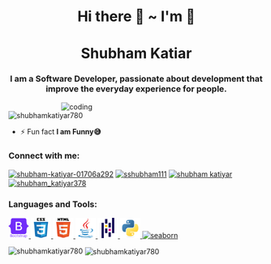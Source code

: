 <h1 align="center"> Hi there 👋  ~ I'm 🙂 </h1>

<h1 align="center"> Shubham Katiar </h1>

<h3 align="center">I am a Software Developer, passionate about development that improve the everyday experience for people.</h3>

<img align="right" alt="coding" width="400" src="https://github.com/user-attachments/assets/0814cdfc-229b-4eb8-846b-9c7e432683cb">

<p align="left"> <img src="https://komarev.com/ghpvc/?username=shubhamkatiyar780&label=Profile%20views&color=0e75b6&style=flat" alt="shubhamkatiyar780" /> </p>

- ⚡ Fun fact **I am Funny😅**

<h3 align="left">Connect with me:</h3>
<p align="left">
<a href="https://linkedin.com/in/shubham-katiyar-01706a292" target="blank"><img align="center" src="https://raw.githubusercontent.com/rahuldkjain/github-profile-readme-generator/master/src/images/icons/Social/linked-in-alt.svg" alt="shubham-katiyar-01706a292" height="30" width="40" /></a>
<a href="https://kaggle.com/sshubham111" target="blank"><img align="center" src="https://raw.githubusercontent.com/rahuldkjain/github-profile-readme-generator/master/src/images/icons/Social/kaggle.svg" alt="sshubham111" height="30" width="40" /></a>
<a href="https://fb.com/shubham katiyar" target="blank"><img align="center" src="https://raw.githubusercontent.com/rahuldkjain/github-profile-readme-generator/master/src/images/icons/Social/facebook.svg" alt="shubham katiyar" height="30" width="40" /></a>
<a href="https://instagram.com/shubham_katiyar378" target="blank"><img align="center" src="https://raw.githubusercontent.com/rahuldkjain/github-profile-readme-generator/master/src/images/icons/Social/instagram.svg" alt="shubham_katiyar378" height="30" width="40" /></a>
</p>

<h3 align="left">Languages and Tools:</h3>
<p align="left"> <a href="https://getbootstrap.com" target="_blank" rel="noreferrer"> <img src="https://raw.githubusercontent.com/devicons/devicon/master/icons/bootstrap/bootstrap-plain-wordmark.svg" alt="bootstrap" width="40" height="40"/> </a> <a href="https://www.w3schools.com/css/" target="_blank" rel="noreferrer"> <img src="https://raw.githubusercontent.com/devicons/devicon/master/icons/css3/css3-original-wordmark.svg" alt="css3" width="40" height="40"/> </a> <a href="https://www.w3.org/html/" target="_blank" rel="noreferrer"> <img src="https://raw.githubusercontent.com/devicons/devicon/master/icons/html5/html5-original-wordmark.svg" alt="html5" width="40" height="40"/> </a> <a href="https://www.java.com" target="_blank" rel="noreferrer"> <img src="https://raw.githubusercontent.com/devicons/devicon/master/icons/java/java-original.svg" alt="java" width="40" height="40"/> </a> <a href="https://pandas.pydata.org/" target="_blank" rel="noreferrer"> <img src="https://raw.githubusercontent.com/devicons/devicon/2ae2a900d2f041da66e950e4d48052658d850630/icons/pandas/pandas-original.svg" alt="pandas" width="40" height="40"/> </a> <a href="https://www.python.org" target="_blank" rel="noreferrer"> <img src="https://raw.githubusercontent.com/devicons/devicon/master/icons/python/python-original.svg" alt="python" width="40" height="40"/> </a> <a href="https://seaborn.pydata.org/" target="_blank" rel="noreferrer"> <img src="https://seaborn.pydata.org/_images/logo-mark-lightbg.svg" alt="seaborn" width="40" height="40"/> </a> </p>

<p><img align="left" src="https://github-readme-stats.vercel.app/api/top-langs?username=shubhamkatiyar780&show_icons=true&locale=en&layout=compact" alt="shubhamkatiyar780" /></p>

<p>&nbsp;<img align="center" src="https://github-readme-stats.vercel.app/api?username=shubhamkatiyar780&show_icons=true&locale=en" alt="shubhamkatiyar780" /></p>
